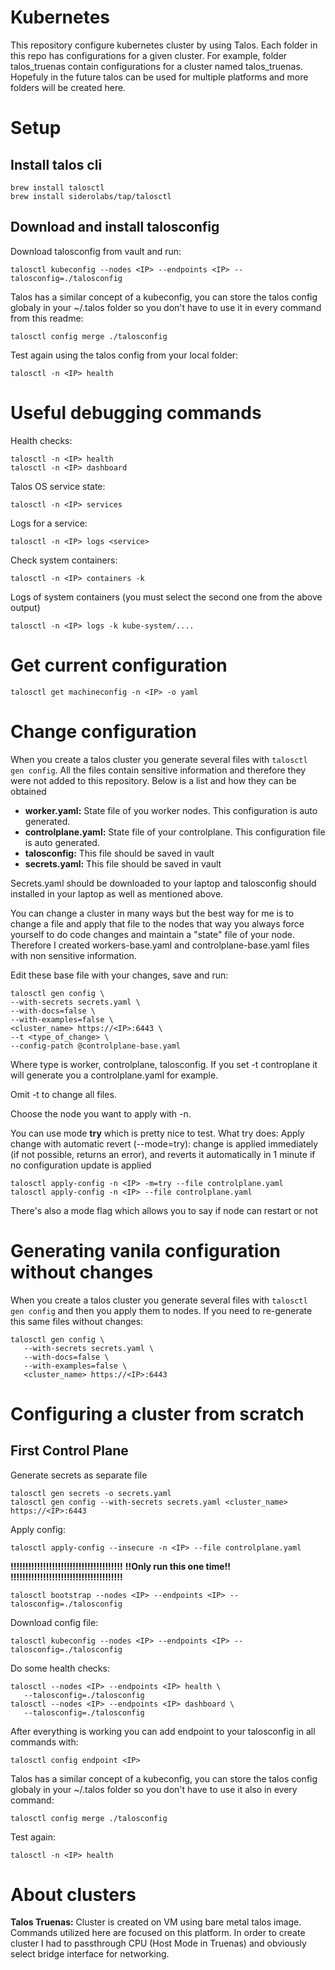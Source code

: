 # Kubernetes

This repository configure kubernetes cluster by using Talos. Each folder in this repo has configurations for a given cluster. For example, folder talos_truenas contain configurations for a cluster named talos_truenas. Hopefuly in the future talos can be used for multiple platforms and more folders will be created here.

# Setup


## Install talos cli

```
brew install talosctl
brew install siderolabs/tap/talosctl
```

## Download and install talosconfig

Download talosconfig from vault and run:

```
talosctl kubeconfig --nodes <IP> --endpoints <IP> --talosconfig=./talosconfig
```


Talos has a similar concept of a kubeconfig, you can store the talos config globaly in your ~/.talos folder so you don't have to use it in every command from this readme:

```
talosctl config merge ./talosconfig
```

Test again using the talos config from your local folder:

```
talosctl -n <IP> health
```

# Useful debugging commands

Health checks:
```
talosctl -n <IP> health
talosctl -n <IP> dashboard
```

Talos OS service state:
```
talosctl -n <IP> services
```

Logs for a service:

```
talosctl -n <IP> logs <service>
```

Check system containers:

```
talosctl -n <IP> containers -k
```

Logs of system containers (you must select the second one from the above output)

````
talosctl -n <IP> logs -k kube-system/....
````


# Get current configuration

```
talosctl get machineconfig -n <IP> -o yaml
```

# Change configuration

When you create a talos cluster you generate several files with `talosctl gen config`. All the files contain sensitive information and therefore they were not added to this repository. Below is a list and how they can be obtained

* **worker.yaml:** State file of you worker nodes. This configuration is auto generated.
* **controlplane.yaml:** State file of your controlplane. This configuration file is auto generated.
* **talosconfig:** This file should be saved in vault
* **secrets.yaml:** This file should be saved in vault

Secrets.yaml should be downloaded to your laptop and talosconfig should installed in your laptop as well as mentioned above.

You can change a cluster in many ways but the best way for me is to change a file and apply that file to the nodes that way you always force yourself to do code changes and maintain a "state" file of your node. Therefore I created workers-base.yaml and controlplane-base.yaml files with non sensitive information. 

Edit these base file with your changes, save and run:


```
talosctl gen config \
--with-secrets secrets.yaml \
--with-docs=false \
--with-examples=false \
<cluster_name> https://<IP>:6443 \
--t <type_of_change> \
--config-patch @controlplane-base.yaml 
```

Where type is worker, controlplane, talosconfig. If you set -t controplane it will generate you a controlplane.yaml for example. 

Omit -t to change all files.

Choose the node you want to apply with -n.

You can use mode **try** which is pretty nice to test. What try does: Apply change with automatic revert (--mode=try): change is applied immediately (if not possible, returns an error), and reverts it automatically in 1 minute if no configuration update is applied

```
talosctl apply-config -n <IP> -m=try --file controlplane.yaml
talosctl apply-config -n <IP> --file controlplane.yaml 
```

There's also a mode flag which allows you to say if node can restart or not


# Generating vanila configuration without changes

When you create a talos cluster you generate several files with `talosctl gen config` and then you apply them to nodes. If you need to re-generate this same files without changes:

```
talosctl gen config \
   --with-secrets secrets.yaml \
   --with-docs=false \
   --with-examples=false \
   <cluster_name> https://<IP>:6443
```


# Configuring a cluster from scratch

## First Control Plane

Generate secrets as separate file 
```
talosctl gen secrets -o secrets.yaml
talosctl gen config --with-secrets secrets.yaml <cluster_name> https://<IP>:6443
```

Apply config:

```
talosctl apply-config --insecure -n <IP> --file controlplane.yaml
```

**!!!!!!!!!!!!!!!!!!!!!!!!!!!!!!!!!!!!!!**
**!!Only run this one time!!**
**!!!!!!!!!!!!!!!!!!!!!!!!!!!!!!!!!!!!!!**
```
talosctl bootstrap --nodes <IP> --endpoints <IP> --talosconfig=./talosconfig
```

Download config file:

```
talosctl kubeconfig --nodes <IP> --endpoints <IP> --talosconfig=./talosconfig
```

Do some health checks:

```
talosctl --nodes <IP> --endpoints <IP> health \
   --talosconfig=./talosconfig
talosctl --nodes <IP> --endpoints <IP> dashboard \
   --talosconfig=./talosconfig
```


After everything is working you can add endpoint to your talosconfig in all commands with:

```
talosctl config endpoint <IP>
```

Talos has a similar concept of a kubeconfig, you can store the talos config globaly in your ~/.talos folder so you don't have to use it also in every command:

```
talosctl config merge ./talosconfig
```

Test again:

```
talosctl -n <IP> health
```

# About clusters

**Talos Truenas:** Cluster is created on VM using bare metal talos image. Commands utilized here are focused on this platform. In order to create cluster I had to passthrough CPU (Host Mode in Truenas) and obviously select bridge interface for networking.